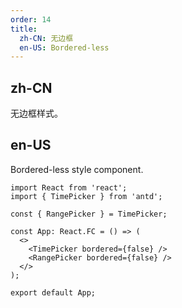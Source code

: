 ```yaml
---
order: 14
title:
  zh-CN: 无边框
  en-US: Bordered-less
---
```


## zh-CN

无边框样式。

## en-US

Bordered-less style component.

```tsx
import React from 'react';
import { TimePicker } from 'antd';

const { RangePicker } = TimePicker;

const App: React.FC = () => (
  <>
    <TimePicker bordered={false} />
    <RangePicker bordered={false} />
  </>
);

export default App;
```
